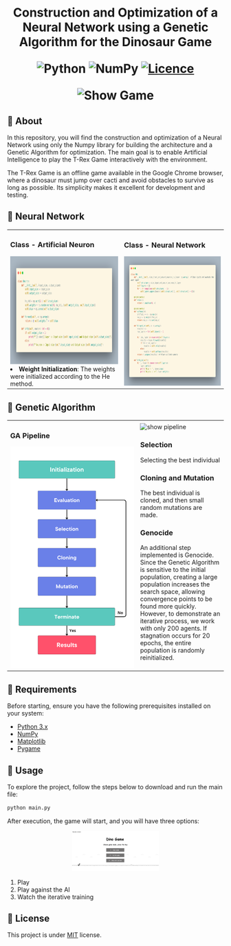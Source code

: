 <h1 align="center" style="font-weight: bold;">Construction and Optimization of a Neural Network using a Genetic Algorithm for the Dinosaur Game

![Python](https://img.shields.io/badge/python-3670A0?style=for-the-badge&logo=python&logoColor=ffdd54)
![NumPy](https://img.shields.io/badge/numpy-%23013243.svg?style=for-the-badge&logo=numpy&logoColor=white)
[![Licence](https://img.shields.io/github/license/Ileriayo/markdown-badges?style=for-the-badge)](https://github.com/Rafaelsoz/AI-Dinosaur-Game-Genetic-Algorithm/blob/main/LICENSE.txt)


<p align='center'>
	<img src="Assets/Dino Vf2.gif" alt="Show Game" style="max-width:100%; height:auto;">
<p>


<h2 id="started">📌 About</h2>
In this repository, you will find the construction and optimization of a Neural Network using only the Numpy library for building the architecture and a Genetic Algorithm for optimization. The main goal is to enable Artificial Intelligence to play the T-Rex Game interactively with the environment.

The T-Rex Game is an offline game available in the Google Chrome browser, where a dinosaur must jump over cacti and avoid obstacles to survive as long as possible. Its simplicity makes it excellent for development and testing.

## 🤖 Neural Network
               
<table>
  <tr>
    <td>
      <h3>Class - Artificial Neuron</h3>
      <img src="Assets/neuron.png" alt="neuron class" width="450" height="250">
      <li><strong>Weight Initialization</strong>: The weights were initialized according to the He method.</li>
    </td>
    <td>
      <h3>Class - Neural Network</h3>
      <img src="Assets/nn.png" alt="ceural cetwork class" width="500" height="300">
    </td>
  </tr>
</table>

## 🧬 Genetic Algorithm
<table style="width:100%;">
  <tr>
    <td style="width:60%;">
      <h3>GA Pipeline</h3>
      <img src="Assets/GA.png" alt="ga pipeline" style="width:100%; height:auto;">
    </td>
    <td style="width:40%;">
      <img src="Assets/large_gif.gif" alt="show pipeline" style="max-width:100%; height:auto;">
      <h3>Selection</h3>
      <p>Selecting the best individual</p>
      <h3>Cloning and Mutation</h3>
      <p>The best individual is cloned, and then small random mutations are made.</p>
      <h3>Genocide</h3>
      <p>An additional step implemented is Genocide. Since the Genetic Algorithm is sensitive to the initial population, creating a large population increases the search space, allowing convergence points to be found more quickly. However, to demonstrate an iterative process, we work with only 200 agents. If stagnation occurs for 20 epochs, the entire population is randomly reinitialized.</p>
    </td>
  </tr>
</table>

## 📝 Requirements
Before starting, ensure you have the following prerequisites installed on your system:
- [Python 3.x](https://www.python.org/downloads/)
- [NumPy](https://numpy.org/install/)
- [Matplotlib](https://matplotlib.org/stable/users/installing.html)
- [Pygame](https://www.pygame.org/docs/)

## 🚀 Usage
To explore the project, follow the steps below to download and run the main file:
```sh
python main.py
```
After execution, the game will start, and you will have three options:

<p align='center'>
<img src="Assets/trex-opt.png" alt="Show Game" style="max-width:40%; height:auto;">
<p>

1. Play
2. Play against the AI
3. Watch the iterative training

## 📃 License
This project is under [MIT](LICENSE.txt) license.
